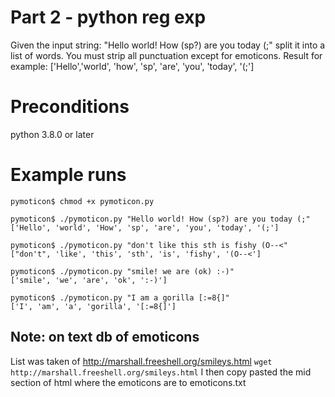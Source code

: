 # Part 2 - python reg exp

Given the input string: "Hello world! How (sp?) are you today (;" split it into a list of words. You must strip all punctuation except for emoticons. Result for example: ['Hello','world', 'how', 'sp', 'are', 'you', 'today', '(;']

# Preconditions
python 3.8.0 or later

# Example runs
```
pymoticon$ chmod +x pymoticon.py

pymoticon$ ./pymoticon.py "Hello world! How (sp?) are you today (;"
['Hello', 'world', 'How', 'sp', 'are', 'you', 'today', '(;']

pymoticon$ ./pymoticon.py "don't like this sth is fishy (O--<"
["don't", 'like', 'this', 'sth', 'is', 'fishy', '(O--<']

pymoticon$ ./pymoticon.py "smile! we are (ok) :-)"
['smile', 'we', 'are', 'ok', ':-)']

pymoticon$ ./pymoticon.py "I am a gorilla [:=8{]"
['I', 'am', 'a', 'gorilla', '[:=8{]']
```

## Note: on text db of emoticons
List was taken of http://marshall.freeshell.org/smileys.html
`wget http://marshall.freeshell.org/smileys.html`
I then copy pasted the mid section of html where the emoticons are to emoticons.txt
